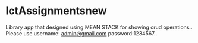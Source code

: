 # IctAssignmentsnew
Library app that designed using MEAN STACK for showing crud operations..
Please use 
username: admin@gmail.com
password:1234567.. 
